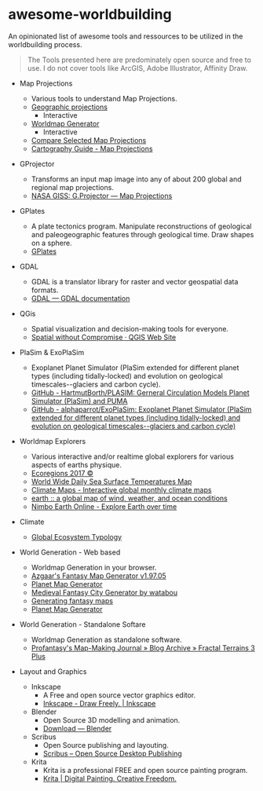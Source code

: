 # awesome-worldbuilding
An opinionated list of awesome tools and ressources to be utilized in the worldbuilding process.

> The Tools presented here are predominately open source and free to use. I do not cover tools like ArcGIS, Adobe Illustrator, Affinity Draw. 

- Map Projections
	- Various tools to understand Map Projections.
	- [Geographic projections](https://www.geo-projections.com/)
		- Interactive
	- [Worldmap Generator](https://www.worldmapgenerator.com)
		- Interactive
	- [Compare Selected Map Projections](https://map-projections.net/imglist.php)
	- [Cartography Guide - Map Projections](https://www.axismaps.com/guide/map-projections)

- GProjector
	- Transforms an input map image into any of about 200 global and regional map projections.
	- [NASA GISS: G.Projector — Map Projections](https://www.giss.nasa.gov/tools/gprojector/)

- GPlates
	- A plate tectonics program. Manipulate reconstructions of geological and paleogeographic features through geological time. Draw shapes on a sphere.
	- [GPlates](https://www.gplates.org/)

- GDAL
	- GDAL is a translator library for raster and vector geospatial data formats.
	- [GDAL — GDAL documentation](https://gdal.org/en/stable/)

- QGis
	- Spatial visualization and decision-making tools for everyone.
	- [Spatial without Compromise · QGIS Web Site](https://qgis.org/)

- PlaSim & ExoPlaSim
	- Exoplanet Planet Simulator (PlaSim extended for different planet types (including tidally-locked) and evolution on geological timescales--glaciers and carbon cycle).
	- [GitHub - HartmutBorth/PLASIM: Gerneral Circulation Models Planet Simulator (PlaSim) and PUMA](https://github.com/HartmutBorth/PLASIM)
	- [GitHub - alphaparrot/ExoPlaSim: Exoplanet Planet Simulator (PlaSim extended for different planet types (including tidally-locked) and evolution on geological timescales--glaciers and carbon cycle)](https://github.com/alphaparrot/ExoPlaSim)

- Worldmap Explorers
	- Various interactive and/or realtime global explorers for various aspects of earths physique.
	- [Ecoregions 2017 ©](https://ecoregions.appspot.com/)
	- [World Wide Daily Sea Surface Temperatures Map](https://www.eldoradoweather.com/climate/world-maps/world-sst.html)
	- [Climate Maps - Interactive global monthly climate maps](https://climatemaps.romgens.com/)
	- [earth :: a global map of wind, weather, and ocean conditions](https://earth.nullschool.net)
	- [Nimbo Earth Online - Explore Earth over time](https://maps.nimbo.earth)

- Climate
	- [Global Ecosystem Typology](https://global-ecosystems.org/)

- World Generation - Web based
	- Worldmap Generation in your browser.
	- [Azgaar's Fantasy Map Generator v1.97.05](https://azgaar.github.io/Fantasy-Map-Generator/)
	- [Planet Map Generator](https://topps.diku.dk/torbenm/maps.msp)
	- [Medieval Fantasy City Generator by watabou](https://watabou.itch.io/medieval-fantasy-city-generator)
	- [Generating fantasy maps](https://mewo2.com/notes/terrain/)
	- [Planet Map Generator](https://topps.diku.dk/torbenm/maps.msp)

- World Generation - Standalone Softare
	- Worldmap Generation as standalone software.
	- [Profantasy's Map-Making Journal » Blog Archive » Fractal Terrains 3 Plus](https://rpgmaps.profantasy.com/fractal-terrains-3-plus/)

- Layout and Graphics
	- Inkscape
		- A Free and open source vector graphics editor.
		- [Inkscape - Draw Freely. \| Inkscape](https://inkscape.org/)
	- Blender
		- Open Source 3D modelling and animation.
		- [Download — Blender](https://www.blender.org/download/)
	- Scribus
		- Open Source publishing and layouting.
		- [Scribus – Open Source Desktop Publishing](https://www.scribus.net/)
	- Krita
		- Krita is a professional FREE and open source painting program.
		- [Krita \| Digital Painting. Creative Freedom.](https://krita.org/en/)
